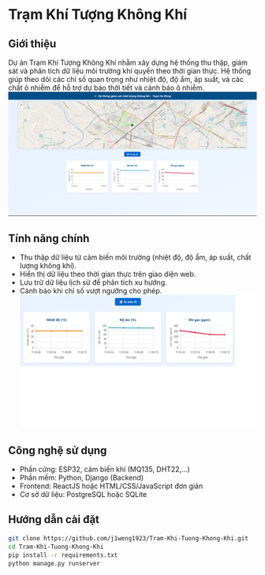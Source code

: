 # Trạm Khí Tượng Không Khí

## Giới thiệu
Dự án Trạm Khí Tượng Không Khí nhằm xây dựng hệ thống thu thập, giám sát và phân tích dữ liệu môi trường khí quyển theo thời gian thực. Hệ thống giúp theo dõi các chỉ số quan trọng như nhiệt độ, độ ẩm, áp suất, và các chất ô nhiễm để hỗ trợ dự báo thời tiết và cảnh báo ô nhiễm.
![Giao diện trạm khí tượng không khí](images/GiaoDien.png)
## Tính năng chính
- Thu thập dữ liệu từ cảm biến môi trường (nhiệt độ, độ ẩm, áp suất, chất lượng không khí).
- Hiển thị dữ liệu theo thời gian thực trên giao diện web.
- Lưu trữ dữ liệu lịch sử để phân tích xu hướng.
- Cảnh báo khi chỉ số vượt ngưỡng cho phép.
![Biểu Đồ](images/BieuDo.png)
## Công nghệ sử dụng
- Phần cứng: ESP32, cảm biến khí (MQ135, DHT22,...)
- Phần mềm: Python, Django (Backend)
- Frontend: ReactJS hoặc HTML/CSS/JavaScript đơn giản
- Cơ sở dữ liệu: PostgreSQL hoặc SQLite

## Hướng dẫn cài đặt

```bash
git clone https://github.com/j1weng1923/Tram-Khi-Tuong-Khong-Khi.git
cd Tram-Khi-Tuong-Khong-Khi
pip install -r requirements.txt
python manage.py runserver
